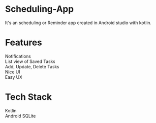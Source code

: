 # Scheduling-App
 It's an scheduling or Reminder app created in Android studio with kotlin.

# Features 
  Notifications <br> 
  List view of Saved Tasks <br>
  Add, Update, Delete Tasks <br>
  Nice UI<br>
  Easy UX<br>
 
# Tech Stack
 Kotlin<br>
 Android SQLite<br>
 
